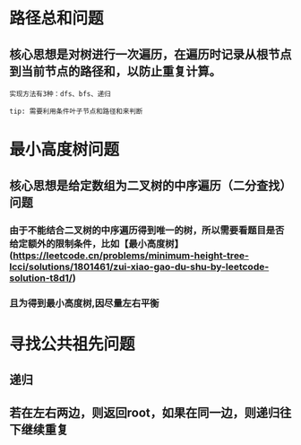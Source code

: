 # 路径总和问题
## 核心思想是对树进行一次遍历，在遍历时记录从根节点到当前节点的路径和，以防止重复计算。
    实现方法有3种：dfs、bfs、递归

    tip: 需要利用条件叶子节点和路径和来判断


# 最小高度树问题
## 核心思想是给定数组为二叉树的中序遍历（二分查找）问题
### 由于不能结合二叉树的中序遍历得到唯一的树，所以需要看题目是否给定额外的限制条件，比如【最小高度树】(https://leetcode.cn/problems/minimum-height-tree-lcci/solutions/1801461/zui-xiao-gao-du-shu-by-leetcode-solution-t8d1/)
### 且为得到最小高度树,因尽量左右平衡


# 寻找公共祖先问题
## 递归
## 若在左右两边，则返回root，如果在同一边，则递归往下继续重复